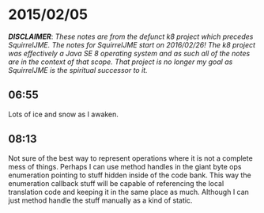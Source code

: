 # 2015/02/05

***DISCLAIMER***: _These notes are from the defunct k8 project which_
_precedes SquirrelJME. The notes for SquirrelJME start on 2016/02/26!_
_The k8 project was effectively a Java SE 8 operating system and as such_
_all of the notes are in the context of that scope. That project is no_
_longer my goal as SquirrelJME is the spiritual successor to it._

## 06:55

Lots of ice and snow as I awaken.

## 08:13

Not sure of the best way to represent operations where it is not a complete
mess of things. Perhaps I can use method handles in the giant byte ops
enumeration pointing to stuff hidden inside of the code bank. This way the
enumeration callback stuff will be capable of referencing the local
translation code and keeping it in the same place as much. Although I can just
method handle the stuff manually as a kind of static.

